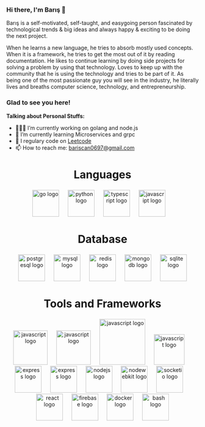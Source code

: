 

###

### Hi there, I'm Barış  👋



Barış is a self-motivated, self-taught, and easygoing person fascinated by technological trends & big ideas and always happy & exciting to be doing the next project.

When he learns a new language, he tries to absorb mostly used concepts. When it is a framework, he tries to get the most out of it by reading documentation. He likes to continue learning by doing side projects for solving a problem by using that technology. Loves to keep up with the community that he is using the technology and tries to be part of it.
As being one of the most passionate guy you will see in the industry, he literally lives and breaths computer science, technology, and entrepreneurship.

### Glad to see you here! 

**Talking about Personal Stuffs:**

- 👨🏻‍💻 I’m currently working on golang and node.js
- 🚀 I’m currently learning Microservices and grpc
- 📝 I regulary code on [Leetcode](https://leetcode.com/Bariscan97/)
- 📫 How to reach me: bariscan0697@gmail.com



###

<h1 align="center">Languages</h1>

###

<div align="center">
  <img src="https://cdn.simpleicons.org/go/00ADD8" height="70" alt="go logo"  />
  <img width="15" />
  <img src="https://cdn.jsdelivr.net/gh/devicons/devicon/icons/python/python-original.svg" height="70" alt="python logo"  />
  <img width="15" />
  <img src="https://cdn.jsdelivr.net/gh/devicons/devicon/icons/typescript/typescript-original.svg" height="70" alt="typescript logo"  />
  <img width="15" />
  <img src="https://cdn.jsdelivr.net/gh/devicons/devicon/icons/javascript/javascript-original.svg" height="70" alt="javascript logo"  />
  <img width="15" />
  

</div>

###

<h1 align="center">Database</h1>

###

<div align="center">
  
  <img src="https://cdn.jsdelivr.net/gh/devicons/devicon/icons/postgresql/postgresql-original.svg" height="70" alt="postgresql logo"  />
  <img width="15" />
  <img src="https://cdn.simpleicons.org/mysql/4479A1" height="70" alt="mysql logo"  />
  <img width="15" />
  <img src="https://cdn.jsdelivr.net/gh/devicons/devicon/icons/redis/redis-original.svg" height="70" alt="redis logo"  />
  <img width="15" />
  <img src="https://skillicons.dev/icons?i=mongodb" height="70" alt="mongodb logo"  />
  <img width="15" />
  <img src="https://skillicons.dev/icons?i=sqlite" height="70" alt="sqlite logo"  />
</div>

###

<h1 align="center">Tools and Frameworks</h1>

###

<div align="center">
  
  <img src="https://avatars.githubusercontent.com/u/7894478?s=200&v=4" height="90" alt="javascript logo"  />
  <img width="15" />
  <img src="https://avatars.githubusercontent.com/u/2624634?s=200&v=4" height="90" alt="javascript logo"  />
  <img width="15" />
  <img src="https://avatars.githubusercontent.com/u/59947262?s=200&v=4" height="120" alt="javascript logo"  />
  <img width="15" />
  <img src="https://avatars.githubusercontent.com/u/489566?s=200&v=4" height="80" alt="javascript logo"  />
  <img width="15" />
  <img src="https://skillicons.dev/icons?i=express" height="70" alt="express logo"  />
  <img width="15" />
  <img src="https://avatars.githubusercontent.com/u/28507035?s=200&v=4" height="70" alt="express logo"  />
  <img width="15" />
  <img src="https://skillicons.dev/icons?i=nodejs" height="70" alt="nodejs logo"  />
  <img width="15" />
  <img src="https://cdn.jsdelivr.net/gh/devicons/devicon/icons/nodewebkit/nodewebkit-original.svg" height="70" alt="nodewebkit logo"  />
  <img width="15" />
  <img src="https://img.shields.io/badge/Socket.io-010101?logo=socketdotio&logoColor=white&style=for-the-badge" height="70" alt="socketio logo"  />
  <img width="15" />
  <img src="https://cdn.jsdelivr.net/gh/devicons/devicon/icons/react/react-original.svg" height="70" alt="react logo"  />
  <img width="15" />
  <img src="https://cdn.jsdelivr.net/gh/devicons/devicon/icons/firebase/firebase-plain.svg" height="70" alt="firebase logo"  />
  <img width="15" />
  <img src="https://cdn.jsdelivr.net/gh/devicons/devicon/icons/docker/docker-original.svg" height="70" alt="docker logo"  />
  <img width="15" />
  <img src="https://skillicons.dev/icons?i=bash" height="70" alt="bash logo"  />
 
</div>

###
